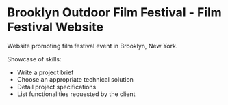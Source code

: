 # Brooklyn Outdoor Film Festival - Film Festival Website

Website promoting film festival event in Brooklyn, New York.

Showcase of skills:

- Write a project brief
- Choose an appropriate technical solution
- Detail project specifications
- List functionalities requested by the client
